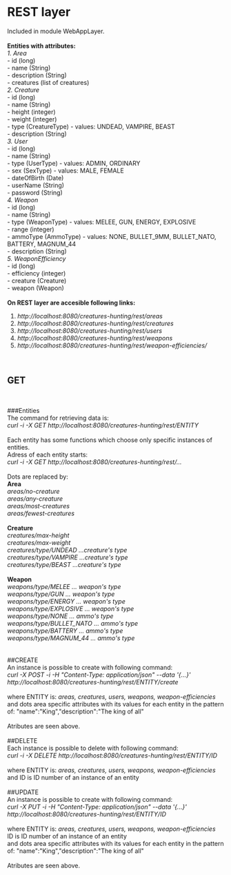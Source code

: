 # REST layer<br>
Included in module WebAppLayer.<br>
<br>
**Entities with attributes:**<br>
*1. Area<br>*
	- id (long)<br>
	- name (String)<br>
	- description (String)<br>
	- creatures (list of creatures)<br>
*2. Creature<br>*
	- id (long)<br>
	- name (String) <br>
	- height (integer)<br>
	- weight (integer)<br>
	- type (CreatureType) - values: UNDEAD, VAMPIRE, BEAST	<br>
	- description (String)<br>
*3. User<br>*
	- id (long)<br>
	- name (String)<br>
	- type (UserType) - values: ADMIN, ORDINARY<br>
	- sex (SexType) - values: MALE, FEMALE<br>
	- dateOfBirth (Date)<br>
	- userName (String)<br>
	- password (String)<br>
*4. Weapon<br>*
	- id (long)<br>
	- name (String)<br>
	- type (WeaponType) - values: MELEE, GUN, ENERGY, EXPLOSIVE<br>
	- range (integer)<br>
	- ammoType (AmmoType) - values:  NONE, BULLET_9MM, BULLET_NATO, BATTERY, MAGNUM_44<br>
	- description (String)<br>
*5. WeaponEfficiency<br>*
	- id (long)<br>
	- efficiency (integer)<br>
	- creature (Creature)<br>
	- weapon (Weapon)<br>
<br>
**On REST layer are accesible following links:<br>**
1. _http://localhost:8080/creatures-hunting/rest/areas<br>_
2. _http://localhost:8080/creatures-hunting/rest/creatures<br>_
3. _http://localhost:8080/creatures-hunting/rest/users<br>_
4. _http://localhost:8080/creatures-hunting/rest/weapons<br>_
5. _http://localhost:8080/creatures-hunting/rest/weapon-efficiencies/<br>_
<br>

## GET<br>

<br>

###Entities<br>
The command for retrieving data is:<br>
_curl -i -X GET http://localhost:8080/creatures-hunting/rest/ENTITY_<br>
<br>
Each entity has some functions which choose only specific instances of entities.<br>
Adress of each entity starts:<br>
_curl -i -X GET http://localhost:8080/creatures-hunting/rest/...<br>_
<br>
Dots are replaced by:<br>
**Area**<br>
_areas/no-creature<br>
areas/any-creature<br>
areas/most-creatures<br>
areas/fewest-creatures<br>_
	<br>
**Creature**<br>
_creatures/max-height<br>
creatures/max-weight<br>
creatures/type/UNDEAD ...creature's type<br>
creatures/type/VAMPIRE ...creature's type<br>
creatures/type/BEAST ...creature's type<br>_
<br>
**Weapon**<br>
_weapons/type/MELEE ... weapon's type<br>
weapons/type/GUN ... weapon's type<br>
weapons/type/ENERGY ... weapon's type<br>
weapons/type/EXPLOSIVE ... weapon's type<br>
weapons/type/NONE ... ammo's type<br>
weapons/type/BULLET_NATO ... ammo's type<br>
weapons/type/BATTERY ... ammo's type<br>
weapons/type/MAGNUM_44 ... ammo's type<br>_
<br>
<br>
##CREATE<br>
An instance is possible to create with following command:<br>
_curl -X POST -i -H "Content-Type: application/json" --data '{...}' http://localhost:8080/creatures-hunting/rest/ENTITY/create<br>_
<br>
where ENTITY is: _areas, creatures, users, weapons, weapon-efficiencies<br>_
and dots area specific attributes with its values for each entity in the pattern of: "name":"King","description":"The king of all"<br>
<br>
Atributes are seen above.<br>
<br>
##DELETE<br>
Each instance is possible to delete with following command: <br>
_curl -i -X DELETE http://localhost:8080/creatures-hunting/rest/ENTITY/ID<br>_
<br>
where ENTITY is: _areas, creatures, users, weapons, weapon-efficiencies<br>_
and ID is ID number of an instance of an entity<br>
<br>
##UPDATE<br>
An instance is possible to create with following command:<br>
_curl -X PUT -i -H "Content-Type: application/json" --data '{...}' http://localhost:8080/creatures-hunting/rest/ENTITY/ID<br>_
<br>
where ENTITY is: _areas, creatures, users, weapons, weapon-efficiencies<br>_
ID is ID number of an instance of an entity<br>
and dots area specific attributes with its values for each entity in the pattern of: "name":"King","description":"The king of all"<br>
<br>
Atributes are seen above.<br>

